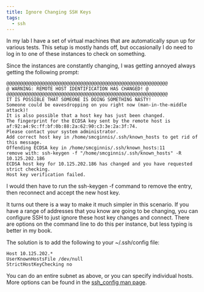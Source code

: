 ```yaml
---
title: Ignore Changing SSH Keys
tags:
  - ssh
---
```


In my lab I have a set of virtual machines that are automatically spun up for
various tests. This setup is mostly hands off, but occasionally I do need to
log in to one of these instances to check on something.

Since the instances are constantly changing, I was getting annoyed always
getting the following prompt:

```
@@@@@@@@@@@@@@@@@@@@@@@@@@@@@@@@@@@@@@@@@@@@@@@@@@@@@@@@@@@
@ WARNING: REMOTE HOST IDENTIFICATION HAS CHANGED! @
@@@@@@@@@@@@@@@@@@@@@@@@@@@@@@@@@@@@@@@@@@@@@@@@@@@@@@@@@@@
IT IS POSSIBLE THAT SOMEONE IS DOING SOMETHING NASTY!
Someone could be eavesdropping on you right now (man-in-the-middle attack)!
It is also possible that a host key has just been changed.
The fingerprint for the ECDSA key sent by the remote host is
af:92:a4:9c:ff:bf:0b:88:2a:62:90:c3:3e:2a:3f:74.
Please contact your system administrator.
Add correct host key in /home/smcginnis/.ssh/known_hosts to get rid of this message.
Offending ECDSA key in /home/smcginnis/.ssh/known_hosts:11
remove with: ssh-keygen -f "/home/smcginnis/.ssh/known_hosts" -R 10.125.202.186
ECDSA host key for 10.125.202.186 has changed and you have requested strict checking.
Host key verification failed.
```

I would then have to run the ssh-keygen -f command to remove the entry, then
reconnect and accept the new host key.

It turns out there is a way to make it much simpler in this scenario. If you
have a range of addresses that you know are going to be changing, you can
configure SSH to just ignore these host key changes and connect. There are
options on the command line to do this per instance, but less typing is better
in my book.

The solution is to add the following to your ~/.ssh/config file:

```
Host 10.125.202.*
UserKnownHostsFile /dev/null
StrictHostKeyChecking no
```

You can do an entire subnet as above, or you can specify individual hosts. More
options can be found in the
[ssh_config man page](http://linux.die.net/man/5/ssh_config).
